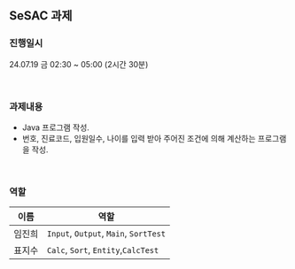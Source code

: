## SeSAC 과제

### 진행일시

24.07.19 금 02:30 ~ 05:00 (2시간 30분)

<br>

### 과제내용

* Java 프로그램 작성.
* 번호, 진료코드, 입원일수, 나이를 입력 받아 주어진 조건에 의해 계산하는 프로그램을 작성.

<br>

### 역할

| 이름  | 역할                                    |
|-----|---------------------------------------|
| 임진희 | `Input`, `Output`, `Main`, `SortTest` |
| 표지수 | `Calc`, `Sort`, `Entity`,`CalcTest`   |

